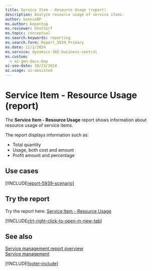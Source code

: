 ```yaml
---
title: Service Item - Resource Usage (report)
description: Analyze resource usage of service items.
author: kennieNP
ms.author: kepontop
ms.reviewer: bholtorf
ms.topic: conceptual
ms.search.keywords: reporting
ms.search.form: Report_5939_Primary
ms.date: 11/2/2024
ms.service: dynamics-365-business-central
ms.custom:
  - ai-gen-docs-bap
ai-seo-date: 10/23/2024
ai.usage: ai-assisted
---
```


# Service Item - Resource Usage (report)

The **Service Item - Resource Usage** report shows information about resource usage of service items.

The report displays information such as:

- Total quantity
- Usage, both cost and amount
- Profit amount and percentage

## Use cases

[!INCLUDE[report-5939-scenario](../includes/report-5939-scenario-include.md)]

<!-- 

Prompt

Below is a report in an ERP system. Provide 3-4 use cases for different personas working with project management or finance for projects.

Format like this:    
  
As a <persona>, use the report to    
* use case 1  
* use case 2    

Do not capitalize the persona names. 

Do not start lines with "Use the data to"

## Report name
Service Item - Resource Usage

## Report description

### What the report does

### Use cases

Please include your data sources and URLs

-->

## Try the report

Try the report here: [Service Item - Resource Usage](https://businesscentral.dynamics.com?report=5939)

[!INCLUDE[ctrl-right-click-to-open-in-new-tab](../includes/ctrl-right-click-to-open-in-new-tab.md)]

## See also

[Service management report overview](../service-reports.md)  
[Service management](../service-service.md)  

[!INCLUDE[footer-include](../includes/footer-banner.md)]
